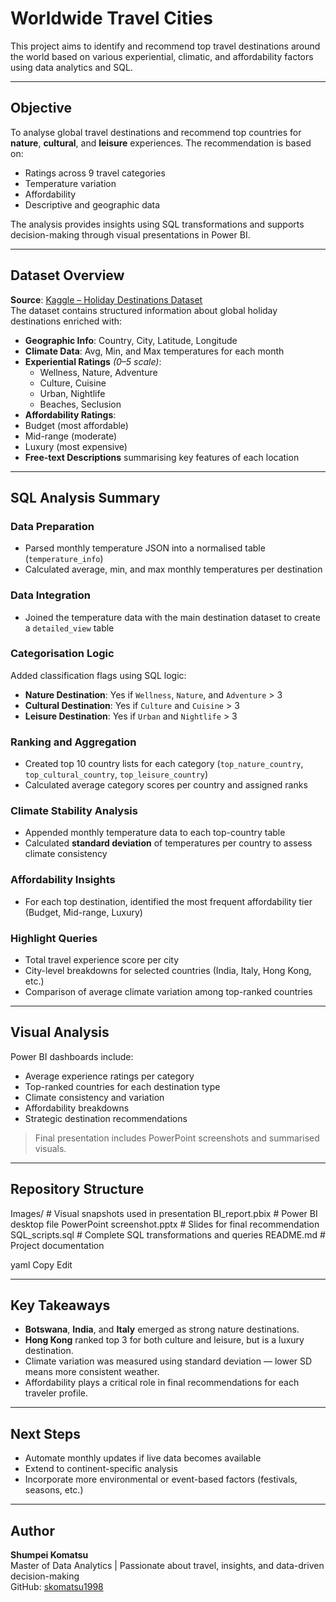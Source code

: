 # Worldwide Travel Cities

This project aims to identify and recommend top travel destinations around the world based on various experiential, climatic, and affordability factors using data analytics and SQL.

---

## Objective

To analyse global travel destinations and recommend top countries for **nature**, **cultural**, and **leisure** experiences. The recommendation is based on:
- Ratings across 9 travel categories
- Temperature variation
- Affordability
- Descriptive and geographic data

The analysis provides insights using SQL transformations and supports decision-making through visual presentations in Power BI.

---

## Dataset Overview

**Source**: [Kaggle – Holiday Destinations Dataset](https://www.kaggle.com/)  
The dataset contains structured information about global holiday destinations enriched with:
- **Geographic Info**: Country, City, Latitude, Longitude  
- **Climate Data**: Avg, Min, and Max temperatures for each month  
- **Experiential Ratings** *(0–5 scale)*:
  - Wellness, Nature, Adventure
  - Culture, Cuisine
  - Urban, Nightlife
  - Beaches, Seclusion
-  **Affordability Ratings**:
  - Budget (most affordable)
  - Mid-range (moderate)
  - Luxury (most expensive)
-  **Free-text Descriptions** summarising key features of each location

---

##  SQL Analysis Summary

### Data Preparation
- Parsed monthly temperature JSON into a normalised table (`temperature_info`)
- Calculated average, min, and max monthly temperatures per destination

###  Data Integration
- Joined the temperature data with the main destination dataset to create a `detailed_view` table

### Categorisation Logic
Added classification flags using SQL logic:
- **Nature Destination**: Yes if `Wellness`, `Nature`, and `Adventure` > 3
- **Cultural Destination**: Yes if `Culture` and `Cuisine` > 3
- **Leisure Destination**: Yes if `Urban` and `Nightlife` > 3

### Ranking and Aggregation
- Created top 10 country lists for each category (`top_nature_country`, `top_cultural_country`, `top_leisure_country`)
- Calculated average category scores per country and assigned ranks

###  Climate Stability Analysis
- Appended monthly temperature data to each top-country table
- Calculated **standard deviation** of temperatures per country to assess climate consistency

###  Affordability Insights
- For each top destination, identified the most frequent affordability tier (Budget, Mid-range, Luxury)

###  Highlight Queries
- Total travel experience score per city
- City-level breakdowns for selected countries (India, Italy, Hong Kong, etc.)
- Comparison of average climate variation among top-ranked countries

---

##  Visual Analysis

Power BI dashboards include:
- Average experience ratings per category
- Top-ranked countries for each destination type
- Climate consistency and variation
- Affordability breakdowns
- Strategic destination recommendations

>  Final presentation includes PowerPoint screenshots and summarised visuals.

---

##  Repository Structure

Images/ # Visual snapshots used in presentation
BI_report.pbix # Power BI desktop file
PowerPoint screenshot.pptx # Slides for final recommendation
SQL_scripts.sql # Complete SQL transformations and queries
README.md # Project documentation

yaml
Copy
Edit

---

##  Key Takeaways

- **Botswana**, **India**, and **Italy** emerged as strong nature destinations.
- **Hong Kong** ranked top 3 for both culture and leisure, but is a luxury destination.
- Climate variation was measured using standard deviation — lower SD means more consistent weather.
- Affordability plays a critical role in final recommendations for each traveler profile.

---

##  Next Steps

- Automate monthly updates if live data becomes available
- Extend to continent-specific analysis
- Incorporate more environmental or event-based factors (festivals, seasons, etc.)

---

## Author

**Shumpei Komatsu**  
Master of Data Analytics | Passionate about travel, insights, and data-driven decision-making  
GitHub: [skomatsu1998](https://github.com/skomatsu1998)
